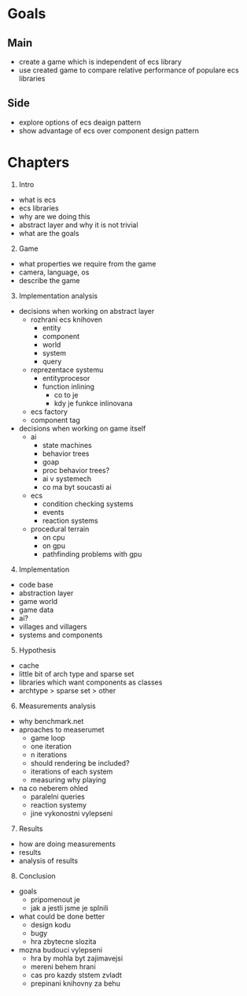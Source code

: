 # Goals

## Main
- create a game which is independent of ecs library
- use created game to compare relative performance of populare ecs libraries

## Side
- explore options of ecs deaign pattern
- show advantage of ecs over component design pattern

# Chapters

1. Intro
- what is ecs
- ecs libraries
- why are we doing this
- abstract layer and why it is not trivial
- what are the goals
2. Game
- what properties we require from the game
- camera, language, os
- describe the game
3. Implementation analysis
- decisions when working on abstract layer
  - rozhrani ecs knihoven
    - entity
    - component
    - world
    - system
    - query
  - reprezentace systemu
    - entityprocesor
    - function inlining
      - co to je
      - kdy je funkce inlinovana
  - ecs factory
  - component tag
- decisions when working on game itself
  - ai
    - state machines
    - behavior trees
    - goap
    - proc behavior trees?
    - ai v systemech
    - co ma byt soucasti ai
  - ecs
    - condition checking systems
    - events
    - reaction systems
  - procedural terrain
    - on cpu
    - on gpu
    - pathfinding problems with gpu
4. Implementation
- code base
- abstraction layer
- game world
- game data
- ai?
- villages and villagers
- systems and components
5. Hypothesis
- cache
- little bit of arch type and sparse set
- libraries which want components as classes
- archtype > sparse set > other
6. Measurements analysis
- why benchmark.net
- aproaches to measerumet
  - game loop
  - one iteration
  - n iterations
  - should rendering be included?
  - iterations of each system
  - measuring why playing
- na co neberem ohled
  - paralelni queries
  - reaction systemy
  - jine vykonostni vylepseni
7. Results
- how are doing measurements
- results
- analysis of results
8. Conclusion
- goals
  - pripomenout je
  - jak a jestli jsme je splnili
- what could be done better
  - design kodu
  - bugy
  - hra zbytecne slozita
- mozna budouci vylepseni
  - hra by mohla byt zajimavejsi
  - mereni behem hrani
  - cas pro kazdy ststem zvladt
  - prepinani knihovny za behu